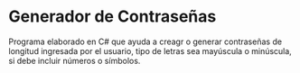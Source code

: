 # Generador de Contraseñas
Programa elaborado en C# que ayuda a creagr o generar contraseñas de longitud ingresada por el usuario, tipo de letras sea mayúscula o minúscula, si debe incluir números o símbolos.
